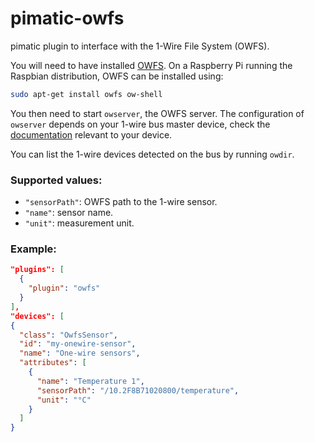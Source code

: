 pimatic-owfs
===============

pimatic plugin to interface with the 1-Wire File System (OWFS).

You will need to have installed [OWFS](owfs.org). On a Raspberry Pi running the Raspbian distribution, OWFS can be installed using:
```bash
sudo apt-get install owfs ow-shell
```

You then need to start `owserver`, the OWFS server. The configuration of `owserver` depends on your 1-wire bus master device, check the [documentation](http://owfs.org/index.php?page=owserver) relevant to your device. 

You can list the 1-wire devices detected on the bus by running `owdir`.  


### Supported values:

* `"sensorPath"`: OWFS path to the 1-wire sensor.
* `"name"`: sensor name.
* `"unit"`: measurement unit.

### Example:

```json
"plugins": [
  { 
    "plugin": "owfs"
  }
],
"devices": [
{
  "class": "OwfsSensor",
  "id": "my-onewire-sensor",
  "name": "One-wire sensors",
  "attributes": [
    {
      "name": "Temperature 1",
      "sensorPath": "/10.2F8B71020800/temperature",
      "unit": "°C"
    }
  ]
}
```
